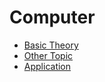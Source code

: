 # Computer

- [Basic Theory](basic_theory)
- [Other Topic](other_topic)
- [Application](application)
